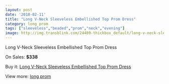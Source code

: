 ```yaml
---
layout: post
date: '2018-02-11'
title: "Long V-Neck Sleeveless Embellished Top Prom Dress"
category: long prom
tags: ["sleeveless","beaded","prom","neck","evening"]
image: http://img.transblink.com/24489-thickbox_default/long-v-neck-sleeveless-embellished-top-prom-dress.jpg
---
```

Long V-Neck Sleeveless Embellished Top Prom Dress

On Sales: **$338**
<a href="https://www.transblink.com/en/long-prom/7739-long-v-neck-sleeveless-embellished-top-prom-dress.html"><amp-img layout="responsive" width="600" height="600" src="//img.transblink.com/24489-thickbox_default/long-v-neck-sleeveless-embellished-top-prom-dress.jpg" alt="Long V-Neck Sleeveless Embellished Top Prom Dress 0" /></a>
<a href="https://www.transblink.com/en/long-prom/7739-long-v-neck-sleeveless-embellished-top-prom-dress.html"><amp-img layout="responsive" width="600" height="600" src="//img.transblink.com/24493-thickbox_default/long-v-neck-sleeveless-embellished-top-prom-dress.jpg" alt="Long V-Neck Sleeveless Embellished Top Prom Dress 1" /></a>
<a href="https://www.transblink.com/en/long-prom/7739-long-v-neck-sleeveless-embellished-top-prom-dress.html"><amp-img layout="responsive" width="600" height="600" src="//img.transblink.com/24492-thickbox_default/long-v-neck-sleeveless-embellished-top-prom-dress.jpg" alt="Long V-Neck Sleeveless Embellished Top Prom Dress 2" /></a>
<a href="https://www.transblink.com/en/long-prom/7739-long-v-neck-sleeveless-embellished-top-prom-dress.html"><amp-img layout="responsive" width="600" height="600" src="//img.transblink.com/24491-thickbox_default/long-v-neck-sleeveless-embellished-top-prom-dress.jpg" alt="Long V-Neck Sleeveless Embellished Top Prom Dress 3" /></a>
<a href="https://www.transblink.com/en/long-prom/7739-long-v-neck-sleeveless-embellished-top-prom-dress.html"><amp-img layout="responsive" width="600" height="600" src="//img.transblink.com/24490-thickbox_default/long-v-neck-sleeveless-embellished-top-prom-dress.jpg" alt="Long V-Neck Sleeveless Embellished Top Prom Dress 4" /></a>

Buy it: [Long V-Neck Sleeveless Embellished Top Prom Dress](https://www.transblink.com/en/long-prom/7739-long-v-neck-sleeveless-embellished-top-prom-dress.html "Long V-Neck Sleeveless Embellished Top Prom Dress")

View more: [long prom](https://www.transblink.com/en/58-long-prom "long prom")